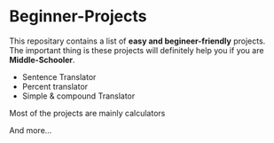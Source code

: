 # Beginner-Projects

This repositary contains a list of <b>easy and begineer-friendly</b> projects. <br> The important thing is these projects will definitely help you if you are <b>Middle-Schooler</b>.
<ul>
  <li>Sentence Translator</li>
  <li>Percent translator</li>
  <li>Simple & compound Translator</li>
</ul>

<p>Most of the projects are mainly calculators</p>

<p>And more...</p>
